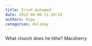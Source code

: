 ```yaml
---
title: Irish Ashamed
date: 2022-08-06 21:20:59
authors: Ripp
categories: Holiday
---
```


 What church does he tithe?
Macsherry